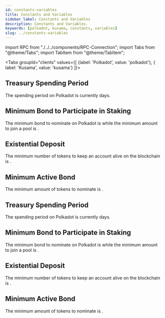 ```yaml
---
id: constants-variables
title: Constants and Variables
sidebar_label: Constants and Variables
description: Constants and Variables.
keywords: [polkadot, kusama, constants, variables]
slug: ../constants-variables
---
```


import RPC from "./../../components/RPC-Connection"; import Tabs from "@theme/Tabs"; import TabItem
from "@theme/TabItem";

<!-- prettier-ignore -->
<Tabs groupId="clients" values={[ {label: 'Polkadot', value: 'polkadot'}, { label: 'Kusama', value: 'kusama'} ]}>

<TabItem value="polkadot">

## Treasury Spending Period

The spending period on Polkadot is currently
<RPC network="polkadot" path="consts.treasury.spendPeriod" defaultValue={345600} filter="blocksToDays"/>
days.

## Minimum Bond to Participate in Staking

The minimum bond to nominate on Polkadot is
<RPC network="polkadot" path="query.staking.minNominatorBond" defaultValue={2500000000000} filter="humanReadable"/>
while the minimum amount to join a pool is
<RPC network="polkadot" path="query.nominationPools.minJoinBond" defaultValue={10000000000} filter="humanReadable"/>.

## Existential Deposit

The minimum number of tokens to keep an account alive on the blockchain is
<RPC network="polkadot" path="consts.balances.existentialDeposit" defaultValue={333000000} filter="humanReadable"/>.

## Minimum Active Bond

The minimum amount of tokens to nominate is
<RPC network="polkadot" path="query.staking.minimumActiveStake" defaultValue={2937000000000} filter="humanReadable"/>.

</TabItem>
<TabItem value="kusama">

## Treasury Spending Period

The spending period on Polkadot is currently
<RPC network="kusama" path="consts.treasury.spendPeriod" defaultValue={86400} filter="blocksToDays"/>
days.

## Minimum Bond to Participate in Staking

The minimum bond to nominate on Polkadot is
<RPC network="kusama" path="query.staking.minNominatorBond" defaultValue={100000000000} filter="humanReadable"/>
while the minimum amount to join a pool is
<RPC network="kusama" path="query.nominationPools.minJoinBond" defaultValue={1667000000} filter="humanReadable"/>.

## Existential Deposit

The minimum number of tokens to keep an account alive on the blockchain is
<RPC network="kusama" path="consts.balances.existentialDeposit" defaultValue={333000000} filter="humanReadable"/>.

## Minimum Active Bond

The minimum amount of tokens to nominate is
<RPC network="kusama" path="query.staking.minimumActiveStake" defaultValue={2937000000000} filter="humanReadable"/>.

</TabItem>

</Tabs>
